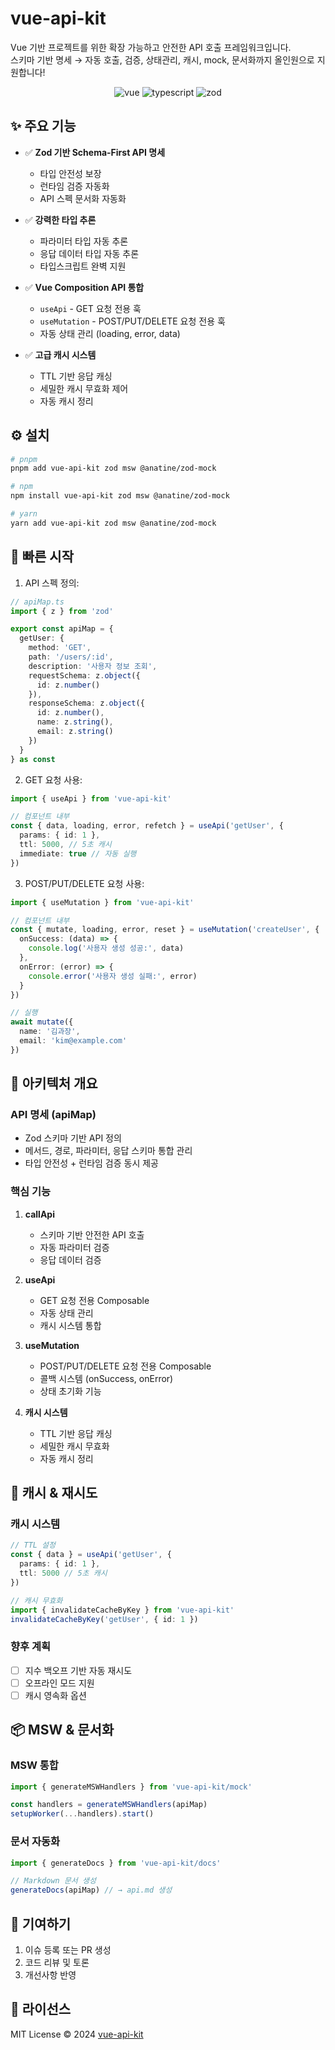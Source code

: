 # vue-api-kit

Vue 기반 프로젝트를 위한 확장 가능하고 안전한 API 호출 프레임워크입니다.  
스키마 기반 명세 → 자동 호출, 검증, 상태관리, 캐시, mock, 문서화까지 올인원으로 지원합니다!

<p align="center">
  <img src="https://img.shields.io/badge/vue-3.0.0-brightgreen.svg" alt="vue">
  <img src="https://img.shields.io/badge/typescript-5.0.0-blue.svg" alt="typescript">
  <img src="https://img.shields.io/badge/zod-3.0.0-red.svg" alt="zod">
</p>

## ✨ 주요 기능

- ✅ **Zod 기반 Schema-First API 명세**
  - 타입 안전성 보장
  - 런타임 검증 자동화
  - API 스펙 문서화 자동화

- ✅ **강력한 타입 추론**
  - 파라미터 타입 자동 추론
  - 응답 데이터 타입 자동 추론
  - 타입스크립트 완벽 지원

- ✅ **Vue Composition API 통합**
  - `useApi` - GET 요청 전용 훅
  - `useMutation` - POST/PUT/DELETE 요청 전용 훅
  - 자동 상태 관리 (loading, error, data)

- ✅ **고급 캐시 시스템**
  - TTL 기반 응답 캐싱
  - 세밀한 캐시 무효화 제어
  - 자동 캐시 정리

## ⚙️ 설치

```bash
# pnpm
pnpm add vue-api-kit zod msw @anatine/zod-mock

# npm
npm install vue-api-kit zod msw @anatine/zod-mock

# yarn
yarn add vue-api-kit zod msw @anatine/zod-mock
```

## 🚀 빠른 시작

1. API 스펙 정의:

```typescript
// apiMap.ts
import { z } from 'zod'

export const apiMap = {
  getUser: {
    method: 'GET',
    path: '/users/:id',
    description: '사용자 정보 조회',
    requestSchema: z.object({
      id: z.number()
    }),
    responseSchema: z.object({
      id: z.number(),
      name: z.string(),
      email: z.string()
    })
  }
} as const
```

2. GET 요청 사용:

```typescript
import { useApi } from 'vue-api-kit'

// 컴포넌트 내부
const { data, loading, error, refetch } = useApi('getUser', {
  params: { id: 1 },
  ttl: 5000, // 5초 캐시
  immediate: true // 자동 실행
})
```

3. POST/PUT/DELETE 요청 사용:

```typescript
import { useMutation } from 'vue-api-kit'

// 컴포넌트 내부
const { mutate, loading, error, reset } = useMutation('createUser', {
  onSuccess: (data) => {
    console.log('사용자 생성 성공:', data)
  },
  onError: (error) => {
    console.error('사용자 생성 실패:', error)
  }
})

// 실행
await mutate({
  name: '김과장',
  email: 'kim@example.com'
})
```

## 🧱 아키텍처 개요

### API 명세 (apiMap)

- Zod 스키마 기반 API 정의
- 메서드, 경로, 파라미터, 응답 스키마 통합 관리
- 타입 안전성 + 런타임 검증 동시 제공

### 핵심 기능

1. **callApi**
   - 스키마 기반 안전한 API 호출
   - 자동 파라미터 검증
   - 응답 데이터 검증

2. **useApi**
   - GET 요청 전용 Composable
   - 자동 상태 관리
   - 캐시 시스템 통합

3. **useMutation**
   - POST/PUT/DELETE 요청 전용 Composable
   - 콜백 시스템 (onSuccess, onError)
   - 상태 초기화 기능

4. **캐시 시스템**
   - TTL 기반 응답 캐싱
   - 세밀한 캐시 무효화
   - 자동 캐시 정리

## 🔐 캐시 & 재시도

### 캐시 시스템

```typescript
// TTL 설정
const { data } = useApi('getUser', {
  params: { id: 1 },
  ttl: 5000 // 5초 캐시
})

// 캐시 무효화
import { invalidateCacheByKey } from 'vue-api-kit'
invalidateCacheByKey('getUser', { id: 1 })
```

### 향후 계획

- [ ] 지수 백오프 기반 자동 재시도
- [ ] 오프라인 모드 지원
- [ ] 캐시 영속화 옵션

## 📦 MSW & 문서화

### MSW 통합

```typescript
import { generateMSWHandlers } from 'vue-api-kit/mock'

const handlers = generateMSWHandlers(apiMap)
setupWorker(...handlers).start()
```

### 문서 자동화

```typescript
import { generateDocs } from 'vue-api-kit/docs'

// Markdown 문서 생성
generateDocs(apiMap) // → api.md 생성
```

## 🤝 기여하기

1. 이슈 등록 또는 PR 생성
2. 코드 리뷰 및 토론
3. 개선사항 반영

## 📝 라이선스

MIT License © 2024 [vue-api-kit](https://github.com/yourusername/vue-api-kit)

